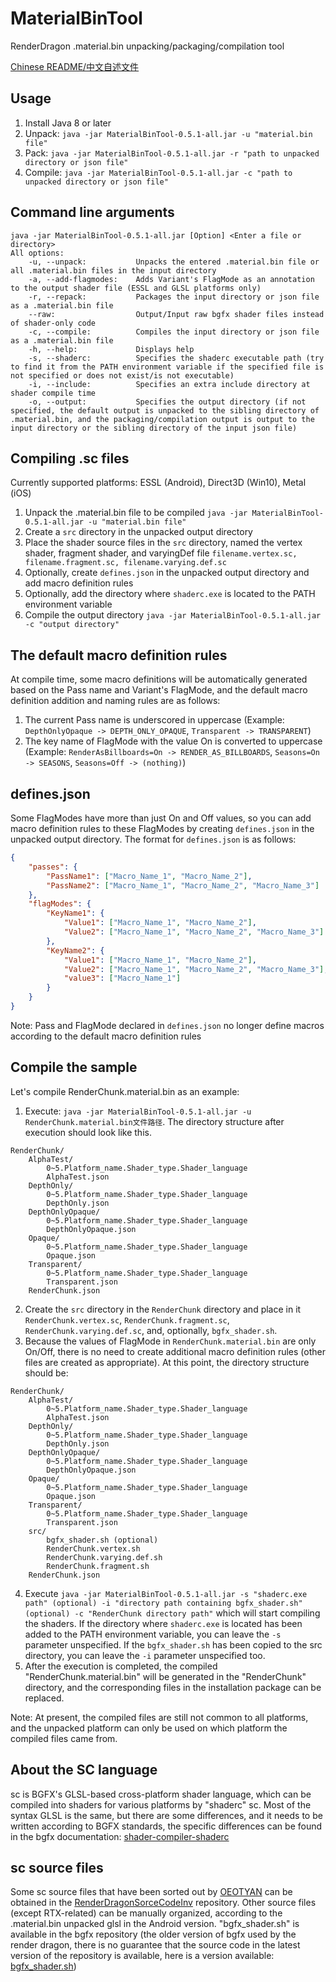 # MaterialBinTool
RenderDragon .material.bin unpacking/packaging/compilation tool

[Chinese README/中文自述文件](README.md)

## Usage
1. Install Java 8 or later
2. Unpack: `java -jar MaterialBinTool-0.5.1-all.jar -u "material.bin file"`
3. Pack: `java -jar MaterialBinTool-0.5.1-all.jar -r "path to unpacked directory or json file"`
4. Compile: `java -jar MaterialBinTool-0.5.1-all.jar -c "path to unpacked directory or json file"`

## Command line arguments
```
java -jar MaterialBinTool-0.5.1-all.jar [Option] <Enter a file or directory>
All options:
    -u, --unpack:           Unpacks the entered .material.bin file or all .material.bin files in the input directory
    -a, --add-flagmodes:    Adds Variant's FlagMode as an annotation to the output shader file (ESSL and GLSL platforms only)
    -r, --repack:           Packages the input directory or json file as a .material.bin file
    --raw:                  Output/Input raw bgfx shader files instead of shader-only code
    -c, --compile:          Compiles the input directory or json file as a .material.bin file
    -h, --help:             Displays help
    -s, --shaderc:          Specifies the shaderc executable path (try to find it from the PATH environment variable if the specified file is not specified or does not exist/is not executable)
    -i, --include:          Specifies an extra include directory at shader compile time
    -o, --output:           Specifies the output directory (if not specified, the default output is unpacked to the sibling directory of .material.bin, and the packaging/compilation output is output to the input directory or the sibling directory of the input json file)
```

## Compiling .sc files
Currently supported platforms: ESSL (Android), Direct3D (Win10), Metal (iOS)
1. Unpack the .material.bin file to be compiled `java -jar MaterialBinTool-0.5.1-all.jar -u "material.bin file"`
2. Create a `src` directory in the unpacked output directory
3. Place the shader source files in the `src` directory, named the vertex shader, fragment shader, and varyingDef file `filename.vertex.sc, filename.fragment.sc, filename.varying.def.sc`
4. Optionally, create `defines.json` in the unpacked output directory and add macro definition rules
5. Optionally, add the directory where `shaderc.exe` is located to the PATH environment variable
6. Compile the output directory `java -jar MaterialBinTool-0.5.1-all.jar -c "output directory"`

## The default macro definition rules
At compile time, some macro definitions will be automatically generated based on the Pass name and Variant's FlagMode, and the default macro definition addition and naming rules are as follows:

1. The current Pass name is underscored in uppercase (Example: `DepthOnlyOpaque -> DEPTH_ONLY_OPAQUE`, `Transparent -> TRANSPARENT`)
2. The key name of FlagMode with the value On is converted to uppercase (Example: `RenderAsBillboards=On -> RENDER_AS_BILLBOARDS`, `Seasons=On -> SEASONS`, `Seasons=Off -> (nothing)`)

## defines.json
Some FlagModes have more than just On and Off values, so you can add macro definition rules to these FlagModes by creating `defines.json` in the unpacked output directory.
The format for `defines.json` is as follows:
```json
{
    "passes": {
        "PassName1": ["Macro_Name_1", "Macro_Name_2"],
        "PassName2": ["Macro_Name_1", "Macro_Name_2", "Macro_Name_3"]
    },
    "flagModes": {
        "KeyName1": {
            "Value1": ["Macro_Name_1", "Macro_Name_2"],
            "Value2": ["Macro_Name_1", "Macro_Name_2", "Macro_Name_3"]
        },
        "KeyName2": {
            "Value1": ["Macro_Name_1", "Macro_Name_2"],
            "Value2": ["Macro_Name_1", "Macro_Name_2", "Macro_Name_3"],
            "value3": ["Macro_Name_1"] 
        }
    } 
}
```

Note: Pass and FlagMode declared in `defines.json` no longer define macros according to the default macro definition rules

## Compile the sample
Let's compile RenderChunk.material.bin as an example:

1. Execute: `java -jar MaterialBinTool-0.5.1-all.jar -u RenderChunk.material.bin文件路径`.
The directory structure after execution should look like this.
```
RenderChunk/
    AlphaTest/
        0~5.Platform_name.Shader_type.Shader_language
        AlphaTest.json
    DepthOnly/
        0~5.Platform_name.Shader_type.Shader_language
        DepthOnly.json
    DepthOnlyOpaque/
        0~5.Platform_name.Shader_type.Shader_language
        DepthOnlyOpaque.json
    Opaque/
        0~5.Platform_name.Shader_type.Shader_language
        Opaque.json
    Transparent/
        0~5.Platform_name.Shader_type.Shader_language
        Transparent.json
    RenderChunk.json
```
2. Create the `src` directory in the `RenderChunk` directory and place in it `RenderChunk.vertex.sc`, `RenderChunk.fragment.sc`, `RenderChunk.varying.def.sc`, and, optionally, `bgfx_shader.sh`.
3. Because the values of FlagMode in `RenderChunk.material.bin` are only On/Off, there is no need to create additional macro definition rules (other files are created as appropriate).
At this point, the directory structure should be:
```
RenderChunk/
    AlphaTest/
        0~5.Platform_name.Shader_type.Shader_language
        AlphaTest.json
    DepthOnly/
        0~5.Platform_name.Shader_type.Shader_language
        DepthOnly.json
    DepthOnlyOpaque/
        0~5.Platform_name.Shader_type.Shader_language
        DepthOnlyOpaque.json
    Opaque/
        0~5.Platform_name.Shader_type.Shader_language
        Opaque.json
    Transparent/
        0~5.Platform_name.Shader_type.Shader_language
        Transparent.json
    src/
        bgfx_shader.sh (optional)
        RenderChunk.vertex.sh
        RenderChunk.varying.def.sh
        RenderChunk.fragment.sh
    RenderChunk.json
```
4. Execute `java -jar MaterialBinTool-0.5.1-all.jar -s "shaderc.exe path" (optional) -i "directory path containing bgfx_shader.sh" (optional) -c "RenderChunk directory path"` which will start compiling the shaders.
If the directory where `shaderc.exe` is located has been added to the PATH environment variable, you can leave the `-s` parameter
unspecified. If the `bgfx_shader.sh` has been copied to the src directory, you can leave the `-i` parameter unspecified too.
5. After the execution is completed, the compiled "RenderChunk.material.bin" will be generated in the "RenderChunk" directory, and the corresponding files in the installation package can be replaced.

Note: At present, the compiled files are still not common to all platforms, and the unpacked platform can only be used on which platform the compiled files came from.

## About the SC language
sc is BGFX's GLSL-based cross-platform shader language, which can be compiled into shaders for various platforms by "shaderc" sc.
Most of the syntax GLSL is the same, but there are some differences, and it needs to be written according to BGFX standards, the specific differences can be found in the bgfx documentation: [shader-compiler-shaderc](https://bkaradzic.github.io/bgfx/tools.html#shader-compiler-shaderc)

## sc source files
Some sc source files that have been sorted out by [OEOTYAN](https://github.com/OEOTYAN/) can be obtained in the [RenderDragonSorceCodeInv](https://github.com/OEOTYAN/RenderDragonSorceCodeInv) repository. Other source files
(except RTX-related) can be manually organized, according to the .material.bin unpacked glsl in the Android version.
"bgfx_shader.sh" is available in the bgfx repository (the older version of bgfx used by the render dragon, there is no guarantee that the source code in the latest version of the repository is available, here is a version available: [bgfx_shader.sh](https://github.com/bkaradzic/bgfx/blob/1ba107d156d1d28e86550df5d586ea259aec1020/src/bgfx_shader.sh))